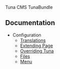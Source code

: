 Tuna CMS TunaBundle

## Documentation

* Configuration
  * [Translations](translations.md)
  * [Extending Page](extending.md)
  * [Overriding Tuna](overriding.md)
  * [Files](files.md)
  * [Menu](menu.md)